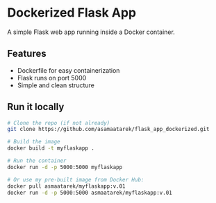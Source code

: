 # Dockerized Flask App 

A simple Flask web app running inside a Docker container.

## Features
- Dockerfile for easy containerization
- Flask runs on port 5000
- Simple and clean structure

## Run it locally

```bash
# Clone the repo (if not already)
git clone https://github.com/asamaatarek/flask_app_dockerized.git

# Build the image
docker build -t myflaskapp .

# Run the container
docker run -d -p 5000:5000 myflaskapp

# Or use my pre-built image from Docker Hub:
docker pull asmaatarek/myflaskapp:v.01
docker run -d -p 5000:5000 asmaatarek/myflaskapp:v.01